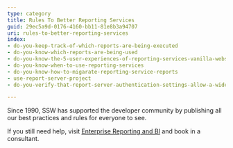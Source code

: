 ```yaml
---
type: category
title: Rules To Better Reporting Services
guid: 29ec5a9d-0176-4160-bb11-81e8b3a94707
uri: rules-to-better-reporting-services
index:
- do-you-keep-track-of-which-reports-are-being-executed
- do-you-know-which-reports-are-being-used
- do-you-know-the-5-user-experiences-of-reporting-services-vanilla-website-email-windows-and-sharepoint
- do-you-know-when-to-use-reporting-services
- do-you-know-how-to-migarate-reporting-service-reports
- use-report-server-project
- do-you-verify-that-report-server-authentication-settings-allow-a-wide-range-of-web-browsers

---
```

Since 1990, SSW has supported the developer community by publishing all our best practices and rules for everyone to see.

If you still need help, visit [Enterprise Reporting and BI](http&#58;//www.ssw.com.au/ssw/Consulting/EnterpriseReporting.aspx) and book in a consultant.

